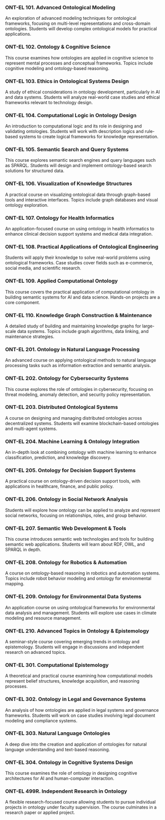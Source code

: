 ### ONT-EL 101. Advanced Ontological Modeling

An exploration of advanced modeling techniques for ontological frameworks, focusing on multi-level representations and cross-domain ontologies. Students will develop complex ontological models for practical applications.

### ONT-EL 102. Ontology & Cognitive Science

This course examines how ontologies are applied in cognitive science to represent mental processes and conceptual frameworks. Topics include cognitive modeling and ontology-based reasoning.

### ONT-EL 103. Ethics in Ontological Systems Design

A study of ethical considerations in ontology development, particularly in AI and data systems. Students will analyze real-world case studies and ethical frameworks relevant to technology design.

### ONT-EL 104. Computational Logic in Ontology Design

An introduction to computational logic and its role in designing and validating ontologies. Students will work with description logics and rule-based systems to create logical frameworks for knowledge representation.

### ONT-EL 105. Semantic Search and Query Systems

This course explores semantic search engines and query languages such as SPARQL. Students will design and implement ontology-based search solutions for structured data.

### ONT-EL 106. Visualization of Knowledge Structures

A practical course on visualizing ontological data through graph-based tools and interactive interfaces. Topics include graph databases and visual ontology exploration.

### ONT-EL 107. Ontology for Health Informatics

An application-focused course on using ontology in health informatics to enhance clinical decision support systems and medical data integration.

### ONT-EL 108. Practical Applications of Ontological Engineering

Students will apply their knowledge to solve real-world problems using ontological frameworks. Case studies cover fields such as e-commerce, social media, and scientific research.

### ONT-EL 109. Applied Computational Ontology

This course covers the practical application of computational ontology in building semantic systems for AI and data science. Hands-on projects are a core component.

### ONT-EL 110. Knowledge Graph Construction & Maintenance

A detailed study of building and maintaining knowledge graphs for large-scale data systems. Topics include graph algorithms, data linking, and maintenance strategies.

### ONT-EL 201. Ontology in Natural Language Processing

An advanced course on applying ontological methods to natural language processing tasks such as information extraction and semantic analysis.

### ONT-EL 202. Ontology for Cybersecurity Systems

This course explores the role of ontologies in cybersecurity, focusing on threat modeling, anomaly detection, and security policy representation.

### ONT-EL 203. Distributed Ontological Systems

A course on designing and managing distributed ontologies across decentralized systems. Students will examine blockchain-based ontologies and multi-agent systems.

### ONT-EL 204. Machine Learning & Ontology Integration

An in-depth look at combining ontology with machine learning to enhance classification, prediction, and knowledge discovery.

### ONT-EL 205. Ontology for Decision Support Systems

A practical course on ontology-driven decision support tools, with applications in healthcare, finance, and public policy.

### ONT-EL 206. Ontology in Social Network Analysis

Students will explore how ontology can be applied to analyze and represent social networks, focusing on relationships, roles, and group behavior.

### ONT-EL 207. Semantic Web Development & Tools

This course introduces semantic web technologies and tools for building semantic web applications. Students will learn about RDF, OWL, and SPARQL in depth.

### ONT-EL 208. Ontology for Robotics & Automation

A course on ontology-based reasoning in robotics and automation systems. Topics include robot behavior modeling and ontology for environmental mapping.

### ONT-EL 209. Ontology for Environmental Data Systems

An application course on using ontological frameworks for environmental data analysis and management. Students will explore use cases in climate modeling and resource management.

### ONT-EL 210. Advanced Topics in Ontology & Epistemology

A seminar-style course covering emerging trends in ontology and epistemology. Students will engage in discussions and independent research on advanced topics.

### ONT-EL 301. Computational Epistemology

A theoretical and practical course examining how computational models represent belief structures, knowledge acquisition, and reasoning processes.

### ONT-EL 302. Ontology in Legal and Governance Systems

An analysis of how ontologies are applied in legal systems and governance frameworks. Students will work on case studies involving legal document modeling and compliance systems.

### ONT-EL 303. Natural Language Ontologies

A deep dive into the creation and application of ontologies for natural language understanding and text-based reasoning.

### ONT-EL 304. Ontology in Cognitive Systems Design

This course examines the role of ontology in designing cognitive architectures for AI and human-computer interaction.

### ONT-EL 499R. Independent Research in Ontology

A flexible research-focused course allowing students to pursue individual projects in ontology under faculty supervision. The course culminates in a research paper or applied project.